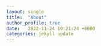 ```yaml
---
layout: single
title:  "About"
author_profile: true
date:   2022-11-24 19:21:24 +0000
categories: jekyll update
---
```


